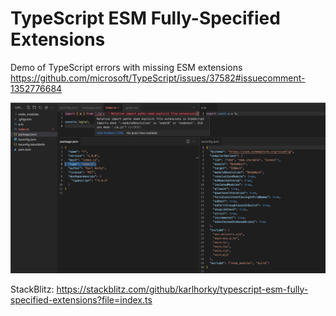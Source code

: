 # TypeScript ESM Fully-Specified Extensions

Demo of TypeScript errors with missing ESM extensions https://github.com/microsoft/TypeScript/issues/37582#issuecomment-1352776684

<img src="./screenshot.png" />

StackBlitz: https://stackblitz.com/github/karlhorky/typescript-esm-fully-specified-extensions?file=index.ts
